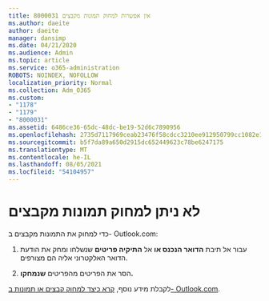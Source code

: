 ```yaml
---
title: 8000031 אין אפשרות למחוק תמונות מקבצים
ms.author: daeite
author: daeite
manager: dansimp
ms.date: 04/21/2020
ms.audience: Admin
ms.topic: article
ms.service: o365-administration
ROBOTS: NOINDEX, NOFOLLOW
localization_priority: Normal
ms.collection: Adm_O365
ms.custom:
- "1178"
- "1179"
- "8000031"
ms.assetid: 6486ce36-65dc-48dc-be19-52d6c7890956
ms.openlocfilehash: 2735d7117969ceab23476f58cdcc3210ee912950799cc1082e151bff6bf692d0
ms.sourcegitcommit: b5f7da89a650d2915dc652449623c78be6247175
ms.translationtype: MT
ms.contentlocale: he-IL
ms.lasthandoff: 08/05/2021
ms.locfileid: "54104957"
---
```

# <a name="unable-to-delete-photos-from-files"></a>לא ניתן למחוק תמונות מקבצים

כדי למחוק את התמונות מקבצים ב- Outlook.com:
  
1. עבור אל תיבת **הדואר הנכנס או** אל **התיקיה פריטים** שנשלחו ומחק את הודעת הדואר האלקטרוני אליה הם מצורפים.

2. הסר את הפריטים מהפריטים **שנמחקו.**

לקבלת מידע נוסף, [קרא כיצד למחוק קבצים או תמונות ב- Outlook.com](https://support.office.com/article/bae0531f-040f-4c42-90b9-786ca718c16d.aspx).
  